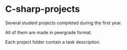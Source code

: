 # C-sharp-projects

Several student projects completed during the first year.

All of them are made in peergrade format.

Each project folder contain a task description.
